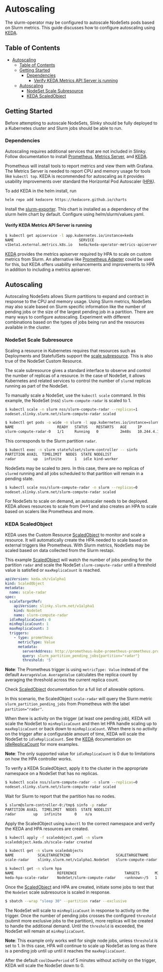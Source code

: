 # Autoscaling

The slurm-operator may be configured to autoscale NodeSets pods based on Slurm
metrics. This guide discusses how to configure autoscaling using [KEDA].

## Table of Contents

<!-- mdformat-toc start --slug=github --no-anchors --maxlevel=6 --minlevel=1 -->

- [Autoscaling](#autoscaling)
  - [Table of Contents](#table-of-contents)
  - [Getting Started](#getting-started)
    - [Dependencies](#dependencies)
      - [Verify KEDA Metrics API Server is running](#verify-keda-metrics-api-server-is-running)
  - [Autoscaling](#autoscaling-1)
    - [NodeSet Scale Subresource](#nodeset-scale-subresource)
    - [KEDA ScaledObject](#keda-scaledobject)

<!-- mdformat-toc end -->

## Getting Started

Before attempting to autoscale NodeSets, Slinky should be fully deployed to a
Kubernetes cluster and Slurm jobs should be able to run.

### Dependencies

Autoscaling requires additional services that are not included in Slinky. Follow
documentation to install [Prometheus], [Metrics Server], and [KEDA].

Prometheus will install tools to report metrics and view them with Grafana. The
Metrics Server is needed to report CPU and memory usage for tools like
`kubectl top`. KEDA is recommended for autoscaling as it provides usability
improvements over standard the Horizontal Pod Autoscaler ([HPA]).

To add KEDA in the helm install, run

```sh
helm repo add kedacore https://kedacore.github.io/charts
```

Install the [slurm-exporter]. This chart is installed as a dependency of the
slurm helm chart by default. Configure using helm/slurm/values.yaml.

#### Verify KEDA Metrics API Server is running

```sh
$ kubectl get apiservice -l app.kubernetes.io/instance=keda
NAME                              SERVICE                                AVAILABLE   AGE
v1beta1.external.metrics.k8s.io   keda/keda-operator-metrics-apiserver   True        22h
```

[KEDA] provides the metrics apiserver required by HPA to scale on custom metrics
from Slurm. An alternative like [Prometheus Adapter] could be used for this, but
KEDA offers usability enhancements and improvements to HPA in addition to
including a metrics apiserver.

## Autoscaling

Autoscaling NodeSets allows Slurm partitions to expand and contract in response
to the CPU and memory usage. Using Slurm metrics, NodeSets may also scale based
on Slurm specific information like the number of pending jobs or the size of the
largest pending job in a partition. There are many ways to configure
autoscaling. Experiment with different combinations based on the types of jobs
being run and the resources available in the cluster.

### NodeSet Scale Subresource

Scaling a resource in Kubernetes requires that resources such as Deployments and
StatefulSets support the [scale subresource]. This is also true of the NodeSet
Custom Resource.

The scale subresource gives a standard interface to observe and control the
number of replicas of a resource. In the case of NodeSet, it allows Kubernetes
and related services to control the number of `slurmd` replicas running as part
of the NodeSet.

To manually scale a NodeSet, use the `kubectl scale` command. In this example,
the NodeSet (nss) `slurm-compute-radar` is scaled to 1.

```sh
$ kubectl scale -n slurm nss/slurm-compute-radar --replicas=1
nodeset.slinky.slurm.net/slurm-compute-radar scaled

$ kubectl get pods -o wide -n slurm -l app.kubernetes.io/instance=slurm-compute-radar
NAME                    READY   STATUS    RESTARTS   AGE     IP            NODE          NOMINATED NODE   READINESS GATES
slurm-compute-radar-0   1/1     Running   0          2m48s   10.244.4.17   kind-worker   <none>           <none>
```

This corresponds to the Slurm partition `radar`.

```sh
$ kubectl exec -n slurm statefulset/slurm-controller -- sinfo
PARTITION AVAIL  TIMELIMIT  NODES  STATE NODELIST
radar        up   infinite      1   idle kind-worker
```

NodeSets may be scaled to zero. In this case, there are no replicas of `slurmd`
running and all jobs scheduled to that partition will remain in a pending state.

```sh
$ kubectl scale nss/slurm-compute-radar -n slurm --replicas=0
nodeset.slinky.slurm.net/slurm-compute-radar scaled
```

For NodeSets to scale on demand, an autoscaler needs to be deployed. KEDA allows
resources to scale from 0\<->1 and also creates an HPA to scale based on scalers
like Prometheus and more.

### KEDA ScaledObject

KEDA uses the Custom Resource [ScaledObject] to monitor and scale a resource. It
will automatically create the HPA needed to scale based on external triggers
like Prometheus. With Slurm metrics, NodeSets may be scaled based on data
collected from the Slurm restapi.

This example [ScaledObject] will watch the number of jobs pending for the
partition `radar` and scale the NodeSet `slurm-compute-radar` until a threshold
value is satisfied or `maxReplicaCount` is reached.

```yaml
apiVersion: keda.sh/v1alpha1
kind: ScaledObject
metadata:
  name: scale-radar
spec:
  scaleTargetRef:
    apiVersion: slinky.slurm.net/v1alpha1
    kind: NodeSet
    name: slurm-compute-radar
  idleReplicaCount: 0
  minReplicaCount: 1
  maxReplicaCount: 3
  triggers:
    - type: prometheus
      metricType: Value
      metadata:
        serverAddress: http://prometheus-kube-prometheus-prometheus.prometheus:9090
        query: slurm_partition_pending_jobs{partition="radar"}
        threshold: '5'
```

**Note**: The Prometheus trigger is using `metricType: Value` instead of the
default `AverageValue`. `AverageValue` calculates the replica count by averaging
the threshold across the current replica count.

Check [ScaledObject] documentation for a full list of allowable options.

In this scenario, the ScaledObject `scale-radar` will query the Slurm metric
`slurm_partition_pending_jobs` from Prometheus with the label
`partition="radar"`.

When there is activity on the trigger (at least one pending job), KEDA will
scale the NodeSet to `minReplicaCount` and then let HPA handle scaling up to
`maxReplicaCount` or back down to `minReplicaCount`. When there is no activity
on the trigger after a configurable amount of time, KEDA will scale the NodeSet
to `idleReplicaCount`. See the [KEDA] documentation on [idleReplicaCount] for
more examples.

**Note**: The only supported value for `idleReplicaCount` is 0 due to
limitations on how the HPA controller works.

To verify a KEDA ScaledObject, apply it to the cluster in the appropriate
namespace on a NodeSet that has no replicas.

```sh
$ kubectl scale nss/slurm-compute-radar -n slurm --replicas=0
nodeset.slinky.slurm.net/slurm-compute-radar scaled
```

Wait for Slurm to report that the partition has no nodes.

```sh
$ slurm@slurm-controller-0:/tmp$ sinfo -p radar
PARTITION AVAIL  TIMELIMIT  NODES  STATE NODELIST
radar        up   infinite      0    n/a
```

Apply the ScaledObject using `kubectl` to the correct namespace and verify the
KEDA and HPA resources are created.

```sh
$ kubectl apply -f scaledobject.yaml -n slurm
scaledobject.keda.sh/scale-radar created

$ kubectl get -n slurm scaledobjects
NAME           SCALETARGETKIND                     SCALETARGETNAME        MIN   MAX   TRIGGERS     AUTHENTICATION   READY   ACTIVE   FALLBACK   PAUSED    AGE
scale-radar    slinky.slurm.net/v1alpha1.NodeSet   slurm-compute-radar    1     5     prometheus                    True    False    Unknown    Unknown   28s

$ kubectl get -n slurm hpa
NAME                    REFERENCE                      TARGETS       MINPODS   MAXPODS   REPLICAS   AGE
keda-hpa-scale-radar    NodeSet/slurm-compute-radar    <unknown>/5   1         5         0          32s
```

Once the [ScaledObject] and HPA are created, initiate some jobs to test that the
`NodeSet` scale subresource is scaled in response.

```sh
$ sbatch --wrap "sleep 30" --partition radar --exclusive
```

The NodeSet will scale to `minReplicaCount` in response to activity on the
trigger. Once the number of pending jobs crosses the configured `threshold`
(submit more exclusive jobs to the partition), more replicas will be created to
handle the additional demand. Until the `threshold` is exceeded, the NodeSet
will remain at `minReplicaCount`.

**Note**: This example only works well for single node jobs, unless `threshold`
is set to 1. In this case, HPA will continue to scale up NodeSet as long as
there is a pending job until up until it reaches the `maxReplicaCount`.

After the default `coolDownPeriod` of 5 minutes without activity on the trigger,
KEDA will scale the NodeSet down to 0.

<!-- Links -->

[hpa]: https://kubernetes.io/docs/tasks/run-application/horizontal-pod-autoscale/
[idlereplicacount]: https://keda.sh/docs/concepts/scaling-deployments/#idlereplicacount
[keda]: https://keda.sh/docs/
[metrics server]: https://github.com/kubernetes-sigs/metrics-server
[prometheus]: https://prometheus-operator.dev/docs/getting-started/introduction/
[prometheus adapter]: https://github.com/kubernetes-sigs/prometheus-adapter
[scale subresource]: https://kubernetes.io/docs/tasks/extend-kubernetes/custom-resources/custom-resource-definitions/#scale-subresource
[scaledobject]: https://keda.sh/docs/concepts/scaling-deployments/
[slurm-exporter]: https://github.com/SlinkyProject/slurm-exporter
